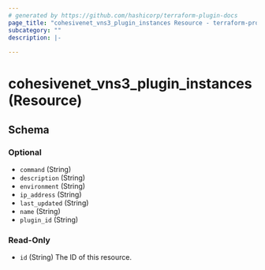 ```yaml
---
# generated by https://github.com/hashicorp/terraform-plugin-docs
page_title: "cohesivenet_vns3_plugin_instances Resource - terraform-provider-cohesivenet"
subcategory: ""
description: |-
  
---
```


# cohesivenet_vns3_plugin_instances (Resource)





<!-- schema generated by tfplugindocs -->
## Schema

### Optional

- `command` (String)
- `description` (String)
- `environment` (String)
- `ip_address` (String)
- `last_updated` (String)
- `name` (String)
- `plugin_id` (String)

### Read-Only

- `id` (String) The ID of this resource.


